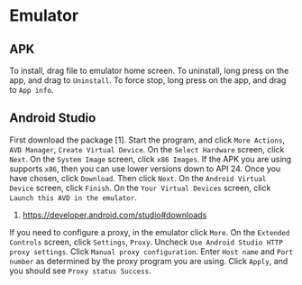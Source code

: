 # Emulator

## APK

To install, drag file to emulator home screen. To uninstall, long press on the
app, and drag to `Uninstall`. To force stop, long press on the app, and drag
to `App info`.

## Android Studio

First download the package [1]. Start the program, and click `More Actions`,
`AVD Manager`, `Create Virtual Device`. On the `Select Hardware` screen, click
`Next`. On the `System Image` screen, click `x86 Images`. If the APK you are
using supports `x86`, then you can use lower versions down to API 24. Once you
have chosen, click `Download`. Then click `Next`. On the `Android Virtual
Device` screen, click `Finish`. On the `Your Virtual Devices` screen, click
`Launch this AVD in the emulator`.

1. https://developer.android.com/studio#downloads

If you need to configure a proxy, in the emulator click `More`. On the
`Extended Controls` screen, click `Settings`, `Proxy`. Uncheck `Use Android
Studio HTTP proxy settings`. Click `Manual proxy configuration`. Enter `Host
name` and `Port number` as determined by the proxy program you are using. Click
`Apply`, and you should see `Proxy status Success`.
